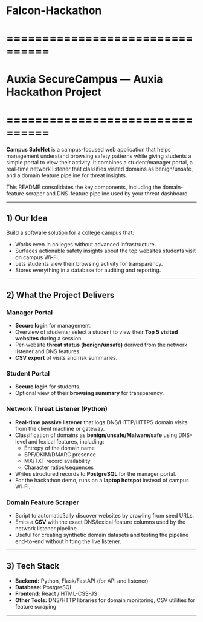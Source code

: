 # Falcon-Hackathon

# ================================
# Auxia SecureCampus — Auxia Hackathon Project
# ================================

**Campus SafeNet** is a campus-focused web application that helps management understand browsing safety patterns while giving students a simple portal to view their activity. It combines a student/manager portal, a real-time network listener that classifies visited domains as benign/unsafe, and a domain feature pipeline for threat insights.

This README consolidates the key components, including the domain-feature scraper and DNS-feature pipeline used by your threat dashboard.

---

## 1) Our Idea

Build a software solution for a college campus that:

- Works even in colleges without advanced infrastructure.
- Surfaces actionable safety insights about the top websites students visit on campus Wi-Fi.
- Lets students view their browsing activity for transparency.
- Stores everything in a database for auditing and reporting.

---

## 2) What the Project Delivers

### Manager Portal
- **Secure login** for management.
- Overview of students; select a student to view their **Top 5 visited websites** during a session.
- Per-website **threat status (benign/unsafe)** derived from the network listener and DNS features.
- **CSV export** of visits and risk summaries.

### Student Portal
- **Secure login** for students.
- Optional view of their **browsing summary** for transparency.

### Network Threat Listener (Python)
- **Real-time passive listener** that logs DNS/HTTP/HTTPS domain visits from the client machine or gateway.
- Classification of domains as **benign/unsafe/Malware/safe** using DNS-level and lexical features, including:
    - Entropy of the domain name
    - SPF/DKIM/DMARC presence
    - MX/TXT record availability
    - Character ratios/sequences
- Writes structured records to **PostgreSQL** for the manager portal.
- For the hackathon demo, runs on a **laptop hotspot** instead of campus Wi-Fi.

### Domain Feature Scraper
- Script to automaticßally discover websites by crawling from seed URLs.
- Emits a **CSV** with the exact DNS/lexical feature columns used by the network listener pipeline.
- Useful for creating synthetic domain datasets and testing the pipeline end-to-end without hitting the live listener.

---

## 3) Tech Stack
- **Backend:** Python, Flask/FastAPI (for API and listener)
- **Database:** PostgreSQL
- **Frontend:** React / HTML-CSS-JS
- **Other Tools:** DNS/HTTP libraries for domain monitoring, CSV utilities for feature scraping

---
